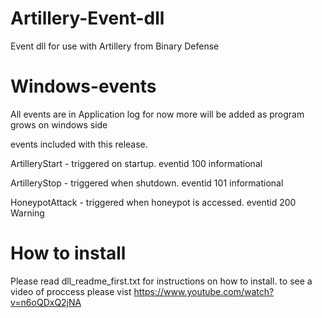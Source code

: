 # Artillery-Event-dll
Event dll for use with Artillery from Binary Defense

# Windows-events
All events are in Application log for now more will be added as program grows on windows side

events included with this release.

ArtilleryStart - triggered on startup. eventid 100 informational

ArtilleryStop - triggered when shutdown. eventid 101 informational

HoneypotAttack - triggered when honeypot is accessed. eventid 200 Warning


# How to install

Please read dll_readme_first.txt for instructions on how to install.
to see a video of proccess please vist https://www.youtube.com/watch?v=n6oQDxQ2jNA
